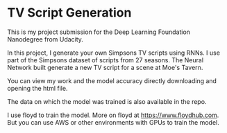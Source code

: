 # TV Script Generation

This is my project submission for the Deep Learning Foundation Nanodegree from Udacity.

In this project, I generate your own Simpsons TV scripts using RNNs. I use part of the Simpsons dataset of scripts from 27 seasons. The Neural Network built generate a new TV script for a scene at Moe's Tavern.

You can view my work and the model accuracy directly downloading and opening the html file.

The data on which the model was trained is also available in the repo.

I use floyd to train the model. More on floyd at https://www.floydhub.com. But you can use AWS or other environments with GPUs to train the model.
